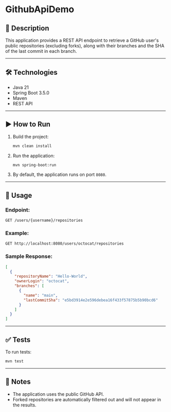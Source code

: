 # GithubApiDemo

## 📘 Description

This application provides a REST API endpoint to retrieve a GitHub user's public repositories (excluding forks), along with their branches and the SHA of the last commit in each branch.

---

## 🛠️ Technologies

- Java 21
- Spring Boot 3.5.0
- Maven
- REST API

---

## ▶️ How to Run

1. Build the project:
   ```bash
   mvn clean install
   ```

2. Run the application:
   ```bash
   mvn spring-boot:run
   ```

3. By default, the application runs on port `8080`.

---

## 📡 Usage

### Endpoint:
```
GET /users/{username}/repositories
```

### Example:
```
GET http://localhost:8080/users/octocat/repositories
```

### Sample Response:

```json
[
  {
    "repositoryName": "Hello-World",
    "ownerLogin": "octocat",
    "branches": [
      {
        "name": "main",
        "lastCommitSha": "e5bd3914e2e596debea16f433f57875b5b90bcd6"
      }
    ]
  }
]
```

---

## ✅ Tests

To run tests:
  ```bash
  mvn test
  ```

---

## 📝 Notes

- The application uses the public GitHub API.
- Forked repositories are automatically filtered out and will not appear in the results.